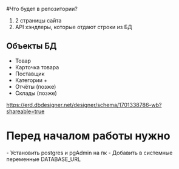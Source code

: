 #Что будет в репозитории?

1) 2 страницы сайта 
2) API хэндлеры, которые отдают строки из БД

<h2>Объекты БД</h2>

- Товар
- Карточка товара
- Поставщик
- Категории +
- Отчёты (позже)
- Склады (позже)

https://erd.dbdesigner.net/designer/schema/1701338786-wb?shareable=true



<h1>Перед началом работы нужно</h1>
- Установить postgres и pgAdmin на пк
- Добавить в системные переменные DATABASE_URL
